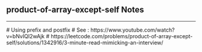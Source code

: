 <h2>product-of-array-except-self Notes</h2><hr>        # Using prefix and postfix 
        # See : https://www.youtube.com/watch?v=bNvIQI2wAjk
        # https://leetcode.com/problems/product-of-array-except-self/solutions/1342916/3-minute-read-mimicking-an-interview/

